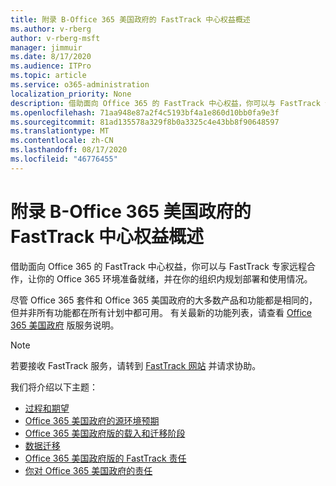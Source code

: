 ```yaml
---
title: 附录 B-Office 365 美国政府的 FastTrack 中心权益概述
ms.author: v-rberg
author: v-rberg-msft
manager: jimmuir
ms.date: 8/17/2020
ms.audience: ITPro
ms.topic: article
ms.service: o365-administration
localization_priority: None
description: 借助面向 Office 365 的 FastTrack 中心权益，你可以与 FastTrack 专家远程合作，让你的 Office 365 环境准备就绪，并在你的组织内规划部署和使用情况。
ms.openlocfilehash: 71aa948e87a2f4c5193bf4a1e860d10bb0fa9e3f
ms.sourcegitcommit: 81ad135578a329f8b0a3325c4e43bb8f90648597
ms.translationtype: MT
ms.contentlocale: zh-CN
ms.lasthandoff: 08/17/2020
ms.locfileid: "46776455"
---
```

# <a name="appendix-b---fasttrack-center-benefit-overview-for-office-365-us-government"></a>附录 B-Office 365 美国政府的 FastTrack 中心权益概述

借助面向 Office 365 的 FastTrack 中心权益，你可以与 FastTrack 专家远程合作，让你的 Office 365 环境准备就绪，并在你的组织内规划部署和使用情况。 
  
尽管 Office 365 套件和 Office 365 美国政府的大多数产品和功能都是相同的，但并非所有功能都在所有计划中都可用。 有关最新的功能列表，请查看 [Office 365 美国政府](https://aka.ms/aboutgovcloud) 版服务说明。

> [!NOTE]
> 若要接收 FastTrack 服务，请转到 [FastTrack 网站](https://go.microsoft.com/fwlink/?linkid=780698) 并请求协助。  

我们将介绍以下主题：
- [过程和期望](process-and-expectations.md) 
- [Office 365 美国政府的源环境预期](US-Gov-appendix-source-environment-expectations.md)   
- [Office 365 美国政府版的载入和迁移阶段](US-Gov-appendix-onboarding-and-migration.md)
- [数据迁移](data-migration.md)    
- [Office 365 美国政府版的 FastTrack 责任](US-Gov-appendix-fasttrack-responsibilities.md)   
- [你对 Office 365 美国政府的责任](US-Gov-appendix-your-responsibilities.md)    


